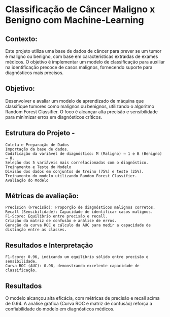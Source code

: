 # Classificação de Câncer Maligno x Benigno com Machine-Learning

## Contexto:
Este projeto utiliza uma base de dados de câncer para prever se um tumor é maligno ou benigno, com base em características extraídas de exames médicos. O objetivo é implementar um modelo de classificação para auxiliar na identificação precoce de casos malignos, fornecendo suporte para diagnósticos mais precisos.

## Objetivo:
Desenvolver e avaliar um modelo de aprendizado de máquina que classifique tumores como malignos ou benignos, utilizando o algoritmo Random Forest Classifier. O foco é alcançar alta precisão e sensibilidade para minimizar erros em diagnósticos críticos.

## Estrutura do Projeto -
    Coleta e Preparação de Dados
    Importação da base de dados.
    Codificação da variável de diagnóstico: M (Maligno) → 1 e B (Benigno) → 0.
    Seleção das 5 variáveis mais correlacionadas com o diagnóstico.
    Treinamento e Teste do Modelo
    Divisão dos dados em conjuntos de treino (75%) e teste (25%).
    Treinamento do modelo utilizando Random Forest Classifier.
    Avaliação do Modelo

## Métricas de avaliação:
    Precision (Precisão): Proporção de diagnósticos malignos corretos.
    Recall (Sensibilidade): Capacidade de identificar casos malignos.
    F1-Score: Equilíbrio entre precisão e recall.
    Criação da matriz de confusão e análise de erros.
    Geração da curva ROC e cálculo da AUC para medir a capacidade de distinção entre as classes.
    
## Resultados e Interpretação
    F1-Score: 0.96, indicando um equilíbrio sólido entre precisão e sensibilidade.
    Curva ROC (AUC): 0.98, demonstrando excelente capacidade de classificação.

## Resultados
O modelo alcançou alta eficácia, com métricas de precisão e recall acima de 0.94.
A análise gráfica (Curva ROC e matriz de confusão) reforça a confiabilidade do modelo em diagnósticos médicos.
